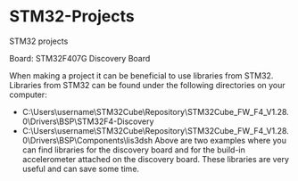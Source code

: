 # STM32-Projects
STM32 projects

Board: STM32F407G Discovery Board

When making a project it can be beneficial to use libraries from STM32.
Libraries from STM32 can be found under the following directories on your computer: 
* C:\Users\username\STM32Cube\Repository\STM32Cube_FW_F4_V1.28.0\Drivers\BSP\STM32F4-Discovery 
* C:\Users\username\STM32Cube\Repository\STM32Cube_FW_F4_V1.28.0\Drivers\BSP\Components\lis3dsh
Above are two examples where you can find libraries for the discovery board and for the build-in accelerometer attached on the discovery board.
These libraries are very useful and can save some time.

